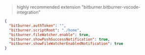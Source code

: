 > highly recommended extension "bitburner.bitburner-vscode-integration"
```json
{
  "bitburner.authToken": "",
  "bitburner.scriptRoot": "./home",
  "bitburner.fileWatcher.enable": true,
  "bitburner.showPushSuccessNotification": true,
  "bitburner.showFileWatcherEnabledNotification": true
}

```